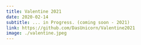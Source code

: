 ```yaml
---
title: Valentine 2021
date: 2020-02-14
subtitle: ... in Progress. (coming soon - 2021)
link: https://github.com/DasUnicorn/Valentine2021
image: ./valentine.jpeg
---
```

